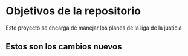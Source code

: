 # Objetivos de la repositorio

Este proyecto se encarga de manejar los planes de la liga de la justicia


## Estos son los cambios nuevos
